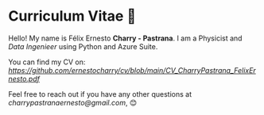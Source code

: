 # Curriculum Vitae 🚀

Hello! My name is Félix Ernesto **Charry - Pastrana**. 
I am a Physicist and *Data Ingenieer* using Python and Azure Suite. 

You can find my CV on: 
_https://github.com/ernestocharry/cv/blob/main/CV_CharryPastrana_FelixErnesto.pdf_

Feel free to reach out if you have any other questions at _charrypastranaernesto@gmail.com_, 😊